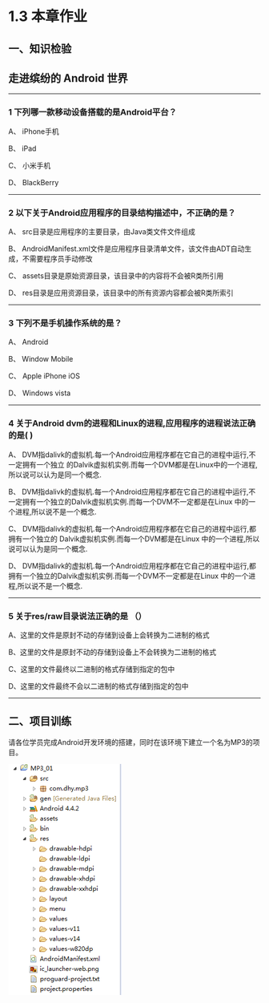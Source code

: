# 1.3 本章作业

## 一、知识检验

> 
## 走进缤纷的 Android 世界

----

### 1 下列哪一款移动设备搭载的是Android平台？

A、 iPhone手机

B、 iPad

C、 小米手机

D、 BlackBerry

----

### 2 以下关于Android应用程序的目录结构描述中，不正确的是？

A、 src目录是应用程序的主要目录，由Java类文件文件组成

B、 AndroidManifest.xml文件是应用程序目录清单文件，该文件由ADT自动生成，不需要程序员手动修改

C、 assets目录是原始资源目录，该目录中的内容将不会被R类所引用

D、 res目录是应用资源目录，该目录中的所有资源内容都会被R类所索引

----

### 3 下列不是手机操作系统的是？

A、 Android

B、 Window Mobile

C、 Apple iPhone iOS

D、 Windows vista

----

### 4 关于Android dvm的进程和Linux的进程,应用程序的进程说法正确的是( )

A、 DVM指dalivk的虚拟机.每一个Android应用程序都在它自己的进程中运行,不一定拥有一个独立 的Dalvik虚拟机实例.而每一个DVM都是在Linux中的一个进程,所以说可以认为是同一个概念.

B、 DVM指dalivk的虚拟机.每一个Android应用程序都在它自己的进程中运行,不一定拥有一个独立的Dalvik虚拟机实例.而每一个DVM不一定都是在Linux 中的一个进程,所以说不是一个概念.

C、 DVM指dalivk的虚拟机.每一个Android应用程序都在它自己的进程中运行,都拥有一个独立的 Dalvik虚拟机实例.而每一个DVM都是在Linux 中的一个进程,所以说可以认为是同一个概念.

D、 DVM指dalivk的虚拟机.每一个Android应用程序都在它自己的进程中运行,都拥有一个独立的Dalvik虚拟机实例.而每一个DVM不一定都是在Linux 中的一个进程,所以说不是一个概念.

----

### 5 关于res/raw目录说法正确的是 （）

A、这里的文件是原封不动的存储到设备上会转换为二进制的格式

B、这里的文件是原封不动的存储到设备上不会转换为二进制的格式

C、这里的文件最终以二进制的格式存储到指定的包中

D、这里的文件最终不会以二进制的格式存储到指定的包中

----


## 二、项目训练

请各位学员完成Android开发环境的搭建，同时在该环境下建立一个名为MP3的项目。

![android_project_lists.png](images/chapter1/android_project_lists.png)
